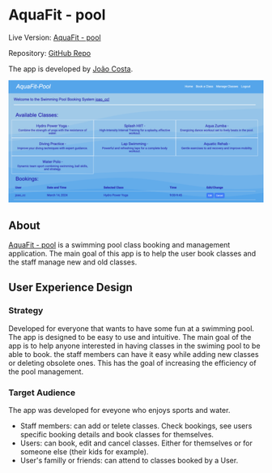  # AquaFit - pool

Live Version: [AquaFit - pool](https://pool-bookin-system-c1efa7b0c18f.herokuapp.com/)


Repository: [GitHub Repo](https://github.com/Johns-Costa/pool-booking)

The app is developed by [João Costa](https://github.com/Johns-Costa).

![AquaFit - pool](documentation/features/home_page.png)

## About

[AquaFit - pool](https://pool-bookin-system-c1efa7b0c18f.herokuapp.com/) is a swimming pool class booking and management application. The main goal of this app is to help the user book classes and the staff manage new and old classes.

## User Experience Design

### Strategy

Developed for everyone that wants to have some fun at a swimming pool. The app is designed to be easy to use and intuitive. The main goal of the app is to help anyone interested in having classes in the swiming pool to be able to book. the staff members can have it easy while adding new classes or deleting obsolete ones. This has the goal of increasing the efficiency of the pool management.


### Target Audience

The app was developed for eveyone who enjoys sports and water. 
  * Staff members: can add or telete classes. Check bookings, see users specific booking details and book classes for themselves.
  * Users: can book, edit and cancel classes. Either for themselves or for someone else (their kids for example).
  * User's familly or friends: can attend to classes booked by a User.



